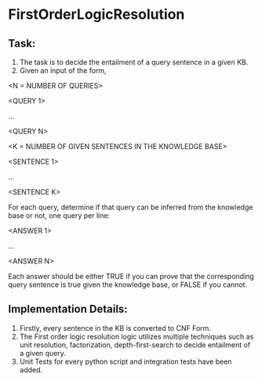 # FirstOrderLogicResolution

## Task:
1. The task is to decide the entailment of a query sentence in a given KB. 
2. Given an input of the form, 

<N = NUMBER OF QUERIES>

<QUERY 1>

…

\<QUERY N\>

<K = NUMBER OF GIVEN SENTENCES IN THE KNOWLEDGE BASE>

<SENTENCE 1>

…

\<SENTENCE K\>

For each query, determine if that query can be inferred from the knowledge base or not, one 
query per line:

<ANSWER 1>

...

\<ANSWER N\>

Each answer should be either TRUE if you can prove that the corresponding query sentence is 
true given the knowledge base, or FALSE if you cannot.

## Implementation Details:
1. Firstly, every sentence in the KB is converted to CNF Form.
2. The First order logic resolution logic utilizes multiple techniques such as unit resolution, factorization, depth-first-search to decide entailment of a given query. 
3. Unit Tests for every python script and integration tests have been added.
